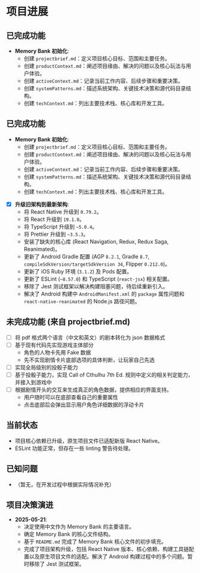 # 项目进展

## 已完成功能

- **Memory Bank 初始化**:
  - 创建 `projectbrief.md`：定义项目核心目标、范围和主要任务。
  - 创建 `productContext.md`：阐述项目缘由、解决的问题以及核心玩法与用户体验。
  - 创建 `activeContext.md`：记录当前工作内容、后续步骤和重要决策。
  - 创建 `systemPatterns.md`：描述系统架构、关键技术决策和源代码目录结构。
  - 创建 `techContext.md`：列出主要技术栈、核心库和开发工具。

## 已完成功能

- **Memory Bank 初始化**:
  - 创建 `projectbrief.md`：定义项目核心目标、范围和主要任务。
  - 创建 `productContext.md`：阐述项目缘由、解决的问题以及核心玩法与用户体验。
  - 创建 `activeContext.md`：记录当前工作内容、后续步骤和重要决策。
  - 创建 `systemPatterns.md`：描述系统架构、关键技术决策和源代码目录结构。
  - 创建 `techContext.md`：列出主要技术栈、核心库和开发工具。
- [x] **升级旧架构到最新架构**:
  - 将 React Native 升级到 `0.79.2`。
  - 将 React 升级到 `19.1.0`。
  - 将 TypeScript 升级到 `~5.0.4`。
  - 将 Prettier 升级到 `~3.5.3`。
  - 安装了缺失的核心库 (React Navigation, Redux, Redux Saga, Reanimated)。
  - 更新了 Android Gradle 配置 (AGP `8.2.1`, Gradle `8.7`, `compileSdkVersion/targetSdkVersion 34`, Flipper `0.212.0`)。
  - 更新了 iOS Ruby 环境 (`3.1.2`) 及 Pods 配置。
  - 更新了 ESLint (`~8.57.0`) 和 TypeScript (`react-jsx`) 相关配置。
  - 移除了 Jest 测试框架以解决构建阻塞问题，待后续重新引入。
  - 解决了 Android 构建中 `AndroidManifest.xml` 的 `package` 属性问题和 `react-native-reanimated` 的 Node.js 路径问题。

## 未完成功能 (来自 projectbrief.md)

- [ ] 将 pdf 格式两个语言（中文和英文）的剧本转化为 json 数据格式
- [ ] 基于现有代码先实现游戏主体部分
  - 角色的人物卡先用 Fake 数据
  - 先不实现剧情卡片底部选项的具体判断，让玩家自己先选
- [ ] 实现全局级别的投骰子能力
- [ ] 基于投骰子能力，实现 Call of Cthulhu 7th Ed. 规则中定义的相关判定能力，并接入到游戏中
- [ ] 根据剧情开头的交互来生成真正的角色数据，提供相应的界面支持。
  - 用户随时可以在底部查看自己的重要属性
  - 点击底部后会弹出显示用户角色详细数据的浮动卡片

## 当前状态

- 项目核心依赖已升级，原生项目文件已适配新版 React Native。
- ESLint 功能正常，但存在一些 linting 警告待处理。

## 已知问题

- （暂无，在开发过程中根据实际情况补充）

## 项目决策演进

- **2025-05-21**:
  - 决定使用中文作为 Memory Bank 的主要语言。
  - 确定 Memory Bank 的核心文件结构。
  - 基于 `README.md` 完成了 Memory Bank 核心文件的初步填充。
  - 完成了项目架构升级，包括 React Native 版本、核心依赖、构建工具链配置以及原生项目文件的适配。解决了 Android 构建过程中的多个问题。暂时移除了 Jest 测试框架。
